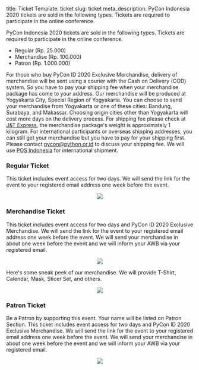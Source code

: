 title: Ticket
Template: ticket
slug: ticket
meta_description: PyCon Indonesia 2020 tickets are sold in the following types. Tickets are required to participate in the online conference.


PyCon Indonesia 2020 tickets are sold in the following types. Tickets are required to participate in the online conference.

* Regular (Rp. 25.000)
* Merchandise (Rp. 100.000)
* Patron (Rp. 1.000.000)

For those who buy PyCon ID 2020 Exclusive Merchandise, delivery of merchandise will be sent using a courier with the Cash on Delivery (COD) system. So you have to pay your shipping fee when your merchandise package has come to your address. Our merchandise will be produced at Yogyakarta City, Special Region of Yogyakarta. You can choose to send your merchandise from Yogyakarta or one of these cities: Bandung, Surabaya, and Makassar. Choosing origin cities other than Yogyakarta will cost more days on the delivery process. For shipping fee please check at [J&T Express](https://www.jet.co.id/rates), the merchandise package's weight is approximately 1 kilogram.
For international participants or overseas shipping addresses, you can still get your merchandise but you have to pay for your shipping first. Please contact pycon@python.or.id to discuss your shipping fee. We will use [POS Indonesia](https://www.posindonesia.co.id/en/) for international shipment.

### **Regular Ticket**
This ticket includes event access for two days. We will send the link for the event to your registered email address one week before the event.

<div style="display: flex; flex-direction: row; justify-content: center" class="mb-4">
        <img src="http://pycon.id/theme/img/ticket/ticket-regular.jpg" class="ticket-img" />
</div>

### **Merchandise Ticket**
This ticket includes event access for two days and PyCon ID 2020 Exclusive Merchandise. We will send the link for the event to your registered email address one week before the event. We will send your merchandise in about one week before the event and we will inform your AWB via your registered email.

<div style="display: flex; flex-direction: row; justify-content: center" class="mb-4">
        <img src="http://pycon.id/theme/img/ticket/ticket-merch.jpg" class="ticket-img" />
</div>

Here's some sneak peek of our merchandise. We will provide T-Shirt, Calendar, Mask, Sticer Set, and others.

<div style="display: flex; flex-direction: row; justify-content: center" class="mb-4">
        <img src="http://pycon.id/theme/img/ticket/merch-poster.jpg" class="ticket-img" />
</div>


### **Patron Ticket**
Be a Patron by supporting this event. Your name will be listed on Patron Section.
This ticket includes event access for two days and PyCon ID 2020 Exclusive Merchandise. We will send the link for the event to your registered email address one week before the event. We will send your merchandise in about one week before the event and we will inform your AWB via your registered email.

<div style="display: flex; flex-direction: row; justify-content: center" class="mb-4">
        <img src="http://pycon.id/theme/img/ticket/ticket-patron.jpg" class="ticket-img" />
</div>